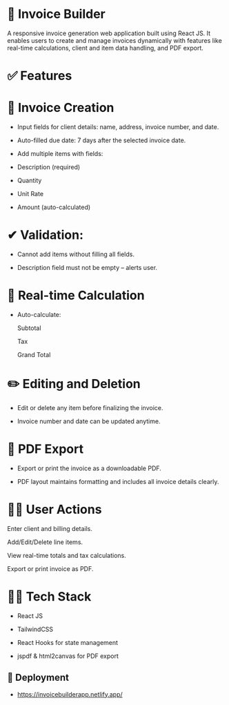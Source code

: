 # 🧾 Invoice Builder
A responsive invoice generation web application built using React JS. It enables users to create and manage invoices dynamically with features like real-time calculations, client and item data handling, and PDF export.

# ✅ Features
# 🔨 Invoice Creation
* Input fields for client details: name, address, invoice number, and date.

* Auto-filled due date: 7 days after the selected invoice date.

* Add multiple items with fields:

* Description (required)

* Quantity

* Unit Rate

* Amount (auto-calculated)

# ✔ Validation:

* Cannot add items without filling all fields.

* Description field must not be empty – alerts user.

# 🧮 Real-time Calculation
* Auto-calculate:

  Subtotal

  Tax

  Grand Total
# ✏️ Editing and Deletion
* Edit or delete any item before finalizing the invoice.

* Invoice number and date can be updated anytime.

# 🧾 PDF Export
* Export or print the invoice as a downloadable PDF.

* PDF layout maintains formatting and includes all invoice details clearly.


# 🤷‍♂️ User Actions
Enter client and billing details.

Add/Edit/Delete line items.

View real-time totals and tax calculations.

Export or print invoice as PDF.

# 👨‍💻 Tech Stack
* React JS

* TailwindCSS

* React Hooks for state management

* jspdf & html2canvas for PDF export


## 🚀 Deployment

 - https://invoicebuilderapp.netlify.app/


